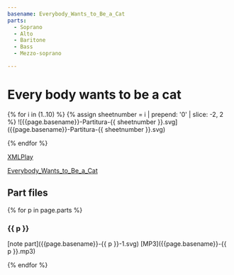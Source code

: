 ```yaml
---
basename: Everybody_Wants_to_Be_a_Cat
parts:
  - Soprano
  - Alto
  - Baritone
  - Bass
  - Mezzo-soprano

---
```

# Every body wants to be a cat

{% for i in (1..10) %}
{% assign sheetnumber = i | prepend: '0' | slice: -2, 2 %}
![{{page.basename}}-Partitura-{{ sheetnumber }}.svg]({{page.basename}}-Partitura-{{ sheetnumber }}.svg)

{% endfor %}

[XMLPlay](../xmlplay.html?Everybody_Wants_to_Be_a_Cat/Everybody_Wants_to_Be_a_Cat.xml)

<a href="xmlplay.html?Everybody_Wants_to_Be_a_Cat/Everybody_Wants_to_Be_a_Cat.xml">Everybody_Wants_to_Be_a_Cat</a>

## Part files

{% for p in page.parts %}
### {{ p }}

[note part]({{page.basename}}-{{ p }}-1.svg) [MP3]({{page.basename}}-{{ p }}.mp3)

{% endfor %}
